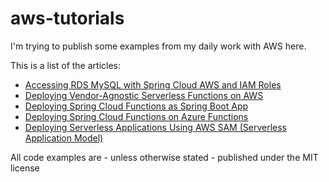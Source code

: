 aws-tutorials
==============================
I'm trying to publish some examples from my daily work with AWS here.

This is a list of the articles:
* [Accessing RDS MySQL with Spring Cloud AWS and IAM Roles](https://masteringaws.blogspot.com/2018/11/accessing-rds-mysql-with-spring-cloud.html)
* [Deploying Vendor-Agnostic Serverless Functions on AWS](https://masteringaws.blogspot.com/2019/01/spring-cloud-function-aws.html)
* [Deploying Spring Cloud Functions as Spring Boot App](https://masteringaws.blogspot.com/2019/02/spring-cloud-functions-spring-boot.html)
* [Deploying Spring Cloud Functions on Azure Functions](https://masteringaws.blogspot.com/2019/03/spring-cloud-functions-azure.html)
* [Deploying Serverless Applications Using AWS SAM (Serverless Application Model)](https://masteringaws.blogspot.com/2019/07/sam-local.html)



All code examples are - unless otherwise stated - published under the MIT license